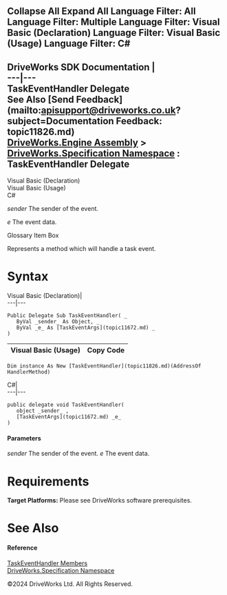        

 Collapse All Expand All  Language Filter: All  Language Filter: Multiple  Language Filter: Visual Basic (Declaration) Language Filter: Visual Basic (Usage) Language Filter: C#  
---  
DriveWorks SDK Documentation  |   
---|---  
TaskEventHandler Delegate   
See Also [Send Feedback](mailto:apisupport@driveworks.co.uk?subject=Documentation Feedback: topic11826.md)  
[DriveWorks.Engine Assembly](topic2156.md) > [DriveWorks.Specification Namespace](topic10764.md) : TaskEventHandler Delegate  
---  
  
Visual Basic (Declaration)    
Visual Basic (Usage)    
C# 

_sender_
    The sender of the event.

_e_
    The event data.

Glossary Item Box

Represents a method which will handle a task event. 

# Syntax

Visual Basic (Declaration)|   
---|---  
      
    
    Public Delegate Sub TaskEventHandler( _
       ByVal _sender_ As Object, _
       ByVal _e_ As [TaskEventArgs](topic11672.md) _
    )   
  
Visual Basic (Usage)| Copy Code  
---|---  
      
    
    Dim instance As New [TaskEventHandler](topic11826.md)(AddressOf HandlerMethod)  
  
C#|   
---|---  
      
    
    public delegate void TaskEventHandler( 
       object _sender_ ,
       [TaskEventArgs](topic11672.md) _e_
    )  
  
#### Parameters

 _sender_
    The sender of the event.
_e_
    The event data.

# Requirements

**Target Platforms:** Please see DriveWorks software prerequisites.

# See Also

#### Reference

[TaskEventHandler Members](topic11826.md)   
[DriveWorks.Specification Namespace](topic10764.md)

©2024 DriveWorks Ltd. All Rights Reserved.
